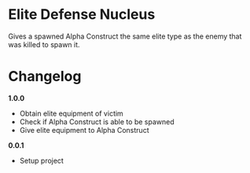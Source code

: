 # Elite Defense Nucleus

Gives a spawned Alpha Construct the same elite type as the enemy that was killed to spawn it.
# Changelog

**1.0.0**

- Obtain elite equipment of victim
- Check if Alpha Construct is able to be spawned
- Give elite equipment to Alpha Construct

**0.0.1**

-   Setup project
